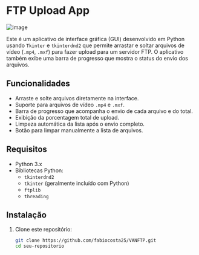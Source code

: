 # FTP Upload App

![image](https://github.com/user-attachments/assets/4ac1646e-fad7-4b90-9cb9-227e58b9d4ce)


Este é um aplicativo de interface gráfica (GUI) desenvolvido em Python usando `Tkinter` e `tkinterdnd2` que permite arrastar e soltar arquivos de vídeo (`.mp4`, `.mxf`) para fazer upload para um servidor FTP. O aplicativo também exibe uma barra de progresso que mostra o status do envio dos arquivos.

## Funcionalidades

- Arraste e solte arquivos diretamente na interface.
- Suporte para arquivos de vídeo `.mp4` e `.mxf`.
- Barra de progresso que acompanha o envio de cada arquivo e do total.
- Exibição da porcentagem total de upload.
- Limpeza automática da lista após o envio completo.
- Botão para limpar manualmente a lista de arquivos.

## Requisitos

- Python 3.x
- Bibliotecas Python:
  - `tkinterdnd2`
  - `tkinter` (geralmente incluído com Python)
  - `ftplib`
  - `threading`

## Instalação

1. Clone este repositório:

   ```bash
   git clone https://github.com/fabiocosta25/VANFTP.git
   cd seu-repositorio
